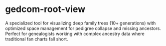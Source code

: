 # gedcom-root-view
A specialized tool for visualizing deep family trees (10+ generations) with optimized space management for pedigree collapse and missing ancestors. Perfect for genealogists working with complex ancestry data where traditional fan charts fall short.
